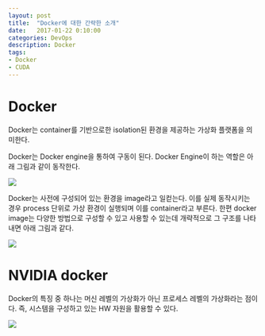 ```yaml
---
layout: post
title:  "Docker에 대한 간략한 소개"
date:   2017-01-22 0:10:00
categories: DevOps
description: Docker
tags:
- Docker
- CUDA
---
```


# Docker

Docker는 container를 기반으로한 isolation된 환경을 제공하는 가상화 플랫폼을 의미한다.

Docker는 Docker engine을 통하여 구동이 된다. Docker Engine이 하는 역할은 아래 그림과 같이 동작한다.

<img src="https://docs.docker.com/engine/article-img/engine-components-flow.png"/>

Docker는 사전에 구성되어 있는 환경을 image라고 일컫는다. 이를 실제 동작시키는 경우 process 단위로 가상 환경이 실행되며 이를 container라고 부른다. 한편 docker image는 다양한 방법으로 구성할 수 있고 사용할 수 있는데 개략적으로 그 구조를 나타내면 아래 그림과 같다.

<img src="https://docs.docker.com/engine/article-img/architecture.svg"/>

# NVIDIA docker

Docker의 특징 중 하나는 머신 레벨의 가상화가 아닌 프로세스 레벨의 가상화라는 점이다. 즉, 시스템을 구성하고 있는 HW 자원을 활용할 수 있다.

<img src="https://cloud.githubusercontent.com/assets/3028125/12213714/5b208976-b632-11e5-8406-38d379ec46aa.png"/>
